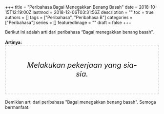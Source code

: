+++
title = "Peribahasa Bagai Menegakkan Benang Basah"
date = 2018-10-15T12:19:00Z
lastmod = 2018-12-06T03:31:56Z
description = ""
toc = true
authors = []
tags = ["Peribahasa", "Peribahasa B"]
categories = ["Peribahasa"]
series = []
featuredImage = ""
draft = false
+++

<div dir="ltr" style="text-align: left;" trbidi="on">Berikut ini adalah arti dari peribahasa “Bagai menegakkan benang basah”.<br /><br /><div style="text-align: justify;"><b>Artinya:</b></div><div style="border: 2px dashed #ddd; font-size: 24px; height: auto; margin: 0 auto; padding: 50px; text-align: center; width: auto;"><i>Melakukan pekerjaan yang sia-sia.</i></div><br />Demikian arti dari peribahasa "Bagai menegakkan benang basah". Semoga bermanfaat.</div>
